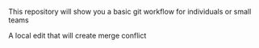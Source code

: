 This repository will show you a basic git workflow for individuals or small teams

A local edit that will create merge conflict
